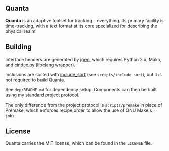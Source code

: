 
## Quanta

**Quanta** is an adaptive toolset for tracking… everything. Its primary facility
is time-tracking, with a text format at its core specialized for describing the
physical realm.

## Building

Interface headers are generated by [igen](https://github.com/komiga/igen),
which requires Python 2.x, Mako, and cindex.py (libclang wrapper).

Inclusions are sorted with [include_sort](https://github.com/komiga/include_sort)
(see `scripts/include_sort`), but it is not required to build Quanta.

See `dep/README.md` for dependency setup. Components can then be built using
my [standard project protocol](http://komiga.com/pp-cpp).

The only difference from the project protocol is `scripts/premake` in place of
Premake, which enforces recipe order to allow the use of GNU Make's `--jobs`.

## License

Quanta carries the MIT license, which can be found in the `LICENSE` file.
